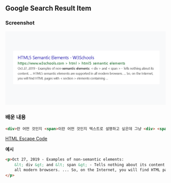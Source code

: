 ## Google Search Result Item

### Screenshot
<img src="./Google-Search-Result-Item.png" alt="구글검색결과">

### 배운 내용
```HTML
<div>란 어떤 것인지 <span>이란 어떤 것인지 텍스트로 설명하고 싶은데 그냥 <div> <span>이라고 적으면 HTML은 텍스트로 인식을 안하고 태그로 인식하기에 `HTML Escape Code`를 사용해줘야 한다.
```

<a href="https://mateam.net/html-escape-characters/">
    HTML Escape Code
</a>

**예시**
```HTML
<p>Oct 27, 2019 - Examples of non-semantic elements:
    &lt; div &gt; and &lt; span &gt; - Tells nothing about its content. ... HTML5 semantic elements are supported in
    all modern browsers. ... So, on the Internet, you will find HTML pages with &lt; section &gt; elements containing ...
</p>
```
